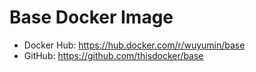 # Base Docker Image

- Docker Hub: <https://hub.docker.com/r/wuyumin/base>
- GitHub: <https://github.com/thisdocker/base>
